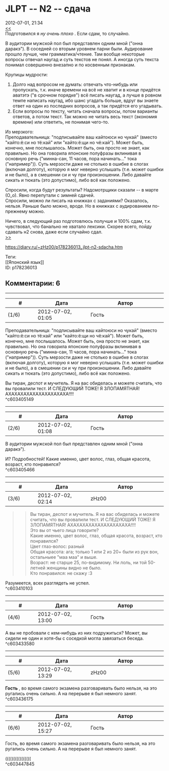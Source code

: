 JLPT -- N2 -- сдача
===================

  
2012-07-01, 21:34  
  [<<](JLPT%20--%20N2%20--%20регистрация)    
 Подготовился я  *ну очень плохо*  . Если сдам, то случайно.   
   
 В аудитории мужской пол был представлен одним мной ("онна даракэ"). В соседней со вторым уровнем парни были. Аудирование прошло лучше, чем грамматика/чтение. Там вообще некоторые вопросы отвечал наугад и суть текстов не понял. А иногда суть текста понимал совершенно внезапно и по косвенным признакам.   
   
 Крупицы мудрости:   
 1. Долго над вопросом не думать: отвечать что-нибудь или пропускать, т.к. иначе времени на всё не хватит и в конце придётся аватэтэ ("в срочном порядке") всё писать наугад, а лучше в ровном темпе написать наугад, ибо шанс угадать больше, вдруг вы знаете ответ на один из последних вопросов, а так придётся его угадывать.   
 2. Если вопросы по тексту, читать сначала вопросы, потом варианты ответов, а потом текст. Так можно не читать весь текст (экономия времени) или ответить, не понимая чего-то.   
   
 Из мерзкого:   
 Преподавательница: "подписывайте ваш кайтоюси но чукай" (вместо "кайто:ё:си но тё:кай" или "кайто:ё:щи но чё:кай"). Может быть, конечно, мне послышалось. Может быть, она просто не знает, как правильно. Но она говорила японские полуфразы вклинивая в основную речь ("минна-сан, 11 часов, пора начинать..." тока ("например")). Суть мерзости даже не столько в ошибке в слогах (включая долготу), которую я мог неверно услышать (т.е. может ошибки и не было), а в смешении си и чу при произношении. Либо давайте сикать и тюкать (это допустимо), либо всё как положено.   
   
 Спросили, когда будут результаты? Надсмотрщики сказали -- в марте (О\_о). Явно перепутали с зимней сдачей.   
 Спросили, можно ли писать на книжках с заданиями? Оказалось, нельзя. Раньше было можно, вроде. Но в книжках с аудированием по-прежнему можно.   
   
 Ничего, в следующий раз подготовлюсь получше и 100% сдам, т.к. чувствовал, что банально не хватало лексики. Скорее всего, пойду сдавать н2 снова, даже если случайно сдал.   
  [>>](JLPT%20--%20N2%20--%20ололо)    
  
<https://diary.ru/~zHz00/p178236013_jlpt-n2-sdacha.htm>  
  
Теги:  
[[Японский язык]]  
ID: p178236013  


Комментарии: 6
--------------

  


---



|         #         |              Дата              |                     Автор                     |           ID           |
| --- | --- | --- | --- |
| (1/6) | 2012-07-02, 01:05 | Гость | c603405149 |

  
  Преподавательница: "подписывайте ваш кайтоюси но чукай" (вместо "кайто:ё:си но тё:кай" или "кайто:ё:щи но чё:кай"). Может быть, конечно, мне послышалось. Может быть, она просто не знает, как правильно. Но она говорила японские полуфразы вклинивая в основную речь ("минна-сан, 11 часов, пора начинать..." тока ("например")). Суть мерзости даже не столько в ошибке в слогах (включая долготу), которую я мог неверно услышать (т.е. может ошибки и не было), а в смешении си и чу при произношении. Либо давайте сикать и тюкать (это допустимо), либо всё как положено.    
   
 Вы тиран, деспот и мучитель. Я на вас обиделась и можете считать, что вы провалили тест. И СЛЕДУЮЩИЙ ТОЖЕ! Я ЗЛОПАМЯТНАЯ! АХАХАХАХАХАХАХАХАХАХА!!!!   
 ^c603405149

---



|         #         |              Дата              |                     Автор                     |           ID           |
| --- | --- | --- | --- |
| (2/6) | 2012-07-02, 01:08 | Гость | c603405466 |

  
  В аудитории мужской пол был представлен одним мной ("онна даракэ").    
   
 И? Подробностей! Какие именно, цвет волос, глаз, общая красота, возраст, кто понравился?   
 ^c603405466

---



|         #         |              Дата              |                     Автор                     |           ID           |
| --- | --- | --- | --- |
| (3/6) | 2012-07-02, 02:14 | zHz00 | c603410103 |

  
 >>Вы тиран, деспот и мучитель. Я на вас обиделась и можете считать, что вы провалили тест. И СЛЕДУЮЩИЙ ТОЖЕ! Я ЗЛОПАМЯТНАЯ! АХАХАХАХАХАХАХАХАХАХА!!!!   
 Это вы от чьего лица говорите?   
 >>Какие именно, цвет волос, глаз, общая красота, возраст, кто понравился?   
 Цвет глаз-волос: разный   
 Общая красота: ага; только 1 или 2 из 20+ были из рук вон, остальныее "маа маа" и выше.   
 Возраст: не старше 25, по-видимому. Ни лоль, ни той 50-летней женщины видно не было.   
 Кто понравился: не скажу  :3    
   
 Разумеется, всех разглядеть не успел.   
 ^c603410103

---



|         #         |              Дата              |                     Автор                     |           ID           |
| --- | --- | --- | --- |
| (4/6) | 2012-07-02, 13:00 | Гость | c603433580 |

  
 А вы не пробовали с кем-нибудь из них подружиться? Может, вы сидели не один и хотя-бы с соседкой могла завязаться беседа.   
 ^c603433580

---



|         #         |              Дата              |                     Автор                     |           ID           |
| --- | --- | --- | --- |
| (5/6) | 2012-07-02, 13:29 | zHz00 | c603436175 |

  
  **Гость**  , во время самого экзамена разговаривать было нельзя, на это ругались очень сильно. А на перерыве я был немного занят.   
 ^c603436175

---



|         #         |              Дата              |                     Автор                     |           ID           |
| --- | --- | --- | --- |
| (6/6) | 2012-07-02, 15:27 | Гость | c603447845 |

  
  Гость, во время самого экзамена разговаривать было нельзя, на это ругались очень сильно. А на перерыве я был немного занят.    
   
 ((((((((((((((((   
 ^c603447845